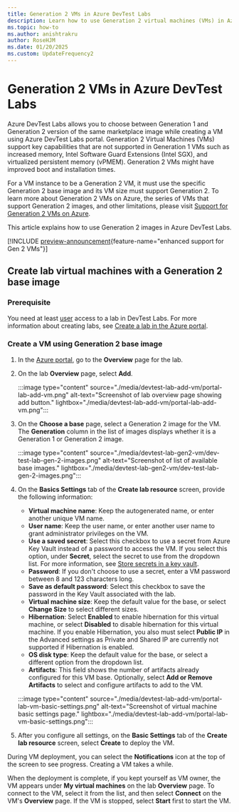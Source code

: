 ```yaml
---
title: Generation 2 VMs in Azure DevTest Labs
description: Learn how to use Generation 2 virtual machines (VMs) in Azure DevTest Labs.
ms.topic: how-to
ms.author: anishtrakru
author: RoseHJM
ms.date: 01/20/2025
ms.custom: UpdateFrequency2
---
```


# Generation 2 VMs in Azure DevTest Labs

Azure DevTest Labs allows you to choose between Generation 1 and Generation 2 version of the same marketplace image while creating a VM using Azure DevTest Labs portal. Generation 2 Virtual Machines (VMs) support key capabilities that are not supported in Generation 1 VMs such as increased memory, Intel Software Guard Extensions (Intel SGX), and virtualized persistent memory (vPMEM). Generation 2 VMs might have improved boot and installation times.

For a VM instance to be a Generation 2 VM, it must use the specific Generation 2 base image and its VM size must support Generation 2. To learn more about Generation 2 VMs on Azure, the series of VMs that support Generation 2 images, and other limitations, please visit [Support for Generation 2 VMs on Azure](https://learn.microsoft.com/azure/virtual-machines/generation-2).

This article explains how to use Generation 2 images in Azure DevTest Labs.

[!INCLUDE [preview-announcement](./includes/preview-announcement-text.md){feature-name="enhanced support for Gen 2 VMs"}]

## Create lab virtual machines with a Generation 2 base image

### Prerequisite

You need at least [user](devtest-lab-add-devtest-user.md#devtest-labs-user) access to a lab in DevTest Labs. For more information about creating labs, see [Create a lab in the Azure portal](devtest-lab-create-lab.md).

### Create a VM using Generation 2 base image

1. In the [Azure portal](https://portal.azure.com), go to the **Overview** page for the lab.

1. On the lab **Overview** page, select **Add**.

   :::image type="content" source="./media/devtest-lab-add-vm/portal-lab-add-vm.png" alt-text="Screenshot of lab overview page showing add button." lightbox="./media/devtest-lab-add-vm/portal-lab-add-vm.png":::

1. On the **Choose a base** page, select a Generation 2 image for the VM. The **Generation** column in the list of images displays whether it is a Generation 1 or Generation 2 image.

    :::image type="content" source="./media/devtest-lab-gen2-vm/dev-test-lab-gen-2-images.png" alt-text="Screenshot of list of available base images."  lightbox="./media/devtest-lab-gen2-vm/dev-test-lab-gen-2-images.png":::

1. On the **Basics Settings** tab of the **Create lab resource** screen, provide the following information:

   - **Virtual machine name**: Keep the autogenerated name, or enter another unique VM name.
   - **User name**: Keep the user name, or enter another user name to grant administrator privileges on the VM.
   - **Use a saved secret**: Select this checkbox to use a secret from Azure Key Vault instead of a password to access the VM. If you select this option, under **Secret**, select the secret to use from the dropdown list. For more information, see [Store secrets in a key vault](devtest-lab-store-secrets-in-key-vault.md). 
   - **Password**: If you don't choose to use a secret, enter a VM password between 8 and 123 characters long.
   - **Save as default password**: Select this checkbox to save the password in the Key Vault associated with the lab.
   - **Virtual machine size**: Keep the default value for the base, or select **Change Size** to select different sizes.
   - **Hibernation**: Select **Enabled** to enable hibernation for this virtual machine, or select **Disabled** to disable hibernation for this virtual machine. If you enable Hibernation, you also must select **Public IP** in the Advanced settings as Private and Shared IP are currently not supported if Hibernation is enabled.
   - **OS disk type**: Keep the default value for the base, or select a different option from the dropdown list.
   - **Artifacts**: This field shows the number of artifacts already configured for this VM base. Optionally, select **Add or Remove Artifacts** to select and configure artifacts to add to the VM.

   :::image type="content" source="./media/devtest-lab-add-vm/portal-lab-vm-basic-settings.png" alt-text="Screenshot of virtual machine basic settings page." lightbox="./media/devtest-lab-add-vm/portal-lab-vm-basic-settings.png":::

1. After you configure all settings, on the **Basic Settings** tab of the **Create lab resource** screen, select **Create** to deploy the VM.

During VM deployment, you can select the **Notifications** icon at the top of the screen to see progress. Creating a VM takes a while.

When the deployment is complete, if you kept yourself as VM owner, the VM appears under **My virtual machines** on the lab **Overview** page. To connect to the VM, select it from the list, and then select **Connect** on the VM's **Overview** page. If the VM is stopped, select **Start** first to start the VM.